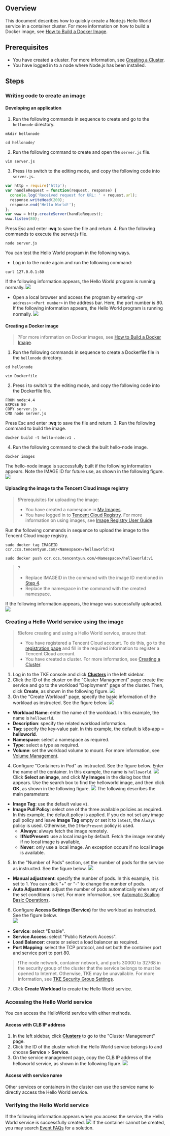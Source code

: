## Overview
This document describes how to quickly create a Node.js Hello World service in a container cluster. For more information on how to build a Docker image, see [How to Build a Docker Image](https://intl.cloud.tencent.com/document/product/457/9115).

## Prerequisites

- You have created a cluster. For more information, see [Creating a Cluster](https://intl.cloud.tencent.com/document/product/457/30637).
- You have logged in to a node where Node.js has been installed.

## Steps
### Writing code to create an image
#### Developing an application
1. Run the following commands in sequence to create and go to the `hellonode` directory.
```shell
mkdir hellonode
```
```shell
cd hellonode/
```
2. Run the following command to create and open the `server.js` file.
```
vim server.js
```
3. Press i to switch to the editing mode, and copy the following code into `server.js`.
```js
var http = require('http');
var handleRequest = function(request, response) {
  console.log('Received request for URL: ' + request.url);
  response.writeHead(200);
  response.end('Hello World!');
};
var www = http.createServer(handleRequest);
www.listen(80);
```
Press Esc and enter **:wq** to save the file and return.
4. Run the following commands to execute the server.js file.
```shell
node server.js
```
You can test the Hello World program in the following ways.
 - Log in to the node again and run the following command:
```shell
curl 127.0.0.1:80
```
If the following information appears, the Hello World program is running normally.
![](https://main.qcloudimg.com/raw/4b97b9e2fdaee77376b114ef92f90936.png)
 - Open a local browser and access the program by entering `<IP address>:<Port number>` in the address bar. Here, the port number is 80.
 If the following information appears, the Hello World program is running normally.
![](https://main.qcloudimg.com/raw/1fb82340313ab81dcffd693f9577624d.png)


#### Creating a Docker image
>?For more information on Docker images, see [How to Build a Docker Image](https://intl.cloud.tencent.com/document/product/457/9115).
>
1. Run the following commands in sequence to create a Dockerfile file in the `hellonode` directory.
```
cd hellonode
```
```
vim Dockerfile
```
2. Press i to switch to the editing mode, and copy the following code into the Dockerfile file.
```shell
FROM node:4.4
EXPOSE 80
COPY server.js .
CMD node server.js
```
Press Esc and enter **:wq** to save the file and return.
3. Run the following command to build the image.
```shell
docker build -t hello-node:v1 .
```
4. <span id="search">Run the following command to check the built hello-node image.</span>
```
docker images 
```
The hello-node image is successfully built if the following information appears. Note the IMAGE ID for future use, as shown in the following figure.
![](https://main.qcloudimg.com/raw/d5bf4dfa0f805d6f90399c814b3152b1.png)


#### Uploading the image to the Tencent Cloud image registry
>!Prerequisites for uploading the image:
>- You have created a namespace in [My Images](https://console.cloud.tencent.com/tke2/registry/user/space).
>- You have logged in to [Tencent Cloud Registry](https://intl.cloud.tencent.com/document/product/457/9117). For more information on using images, see [Image Registry User Guide](https://intl.cloud.tencent.com/document/product/457/9117).

Run the following commands in sequence to upload the image to the Tencent Cloud image registry.
```shell
sudo docker tag IMAGEID ccr.ccs.tencentyun.com/<Namespace>/helloworld:v1
```
```
sudo docker push ccr.ccs.tencentyun.com/<Namespace>/helloworld:v1
```
>?
>- Replace IMAGEID in the command with the image ID mentioned in [Step 4](#search).
>- Replace the namespace in the command with the created namespace.
>
If the following information appears, the image was successfully uploaded.
![](https://main.qcloudimg.com/raw/1aadc58e8663488200e3e34a532642c4.png)


### Creating a Hello World service using the image
>!Before creating and using a Hello World service, ensure that:
>- You have registered a Tencent Cloud account. To do this, go to the [registration page](https://intl.cloud.tencent.com/register) and fill in the required information to register a Tencent Cloud account.
>- You have created a cluster. For more information, see [Creating a Cluster](https://intl.cloud.tencent.com/document/product/457/30637).
>
1. Log in to the TKE console and click **[Clusters](https://console.cloud.tencent.com/tke2/cluster)** in the left sidebar.
2. Click the ID of the cluster on the "Cluster Management" page create the service and go to the workload "Deployment" page of the cluster. Then, click **Create**, as shown in the following figure.
![](https://main.qcloudimg.com/raw/bacaf92e14b7c342db6b3179c2ae5e8f.png)
3. On the "Create Workload" page, specify the basic information of the workload as instructed. See the figure below.
![](https://main.qcloudimg.com/raw/e2d083fececab9d1f84dd82f3850537a.png)
 - **Workload Name**: enter the name of the workload. In this example, the name is `helloworld`.
 - **Description**: specify the related workload information.
 - **Tag**: specify the key-value pair. In this example, the default is k8s-app = **helloworld**.
 - **Namespace**: select a namespace as required.
 - **Type**: select a type as required.
 - **Volume**: set the workload volume to mount. For more information, see [Volume Management](https://intl.cloud.tencent.com/document/product/457/30678).
4. Configure "Containers in Pod" as instructed. See the figure below.
Enter the name of the container. In this example, the name is `helloworld`.
![](https://main.qcloudimg.com/raw/27b651e922b4a3afb925326ed8393bd0.png)
Click **Select an image**, and click **My Images** in the dialog box that appears. Use the search box to find the helloworld image, and then click **OK**, as shown in the following figure.
![](https://main.qcloudimg.com/raw/86a18f657b75d338ab3c084710c3ba10.png)
The following describes the main parameters:
 - **Image Tag**: use the default value `v1`.
 - **Image Pull Policy**: select one of the three available policies as required. In this example, the default policy is applied.
If you do not set any image pull policy and leave **Image Tag** empty or set it to `latest`, the `Always` policy is used. Otherwise, the `IfNotPresent` policy is used.
    - **Always**: always fetch the image remotely.
    - **IfNotPresent**: use a local image by default. Fetch the image remotely if no local image is available, 
    - **Never**: only use a local image. An exception occurs if no local image is available.
5. In the "Number of Pods" section, set the number of pods for the service as instructed. See the figure below.
![](https://main.qcloudimg.com/raw/6cc62e4c9118b83f7c4552a55f4c4cf0.png)
 - **Manual adjustment**: specify the number of pods. In this example, it is set to 1. You can click "+" or "-" to change the number of pods.
 - **Auto Adjustment**: adjust the number of pods automatically when any of the set conditions is met. For more information, see [Automatic Scaling Basic Operations](https://intl.cloud.tencent.com/document/product/457/32424).
6. Configure **Access Settings (Service)** for the workload as instructed. See the figure below.   
![](https://main.qcloudimg.com/raw/57b97c8877fd3ac116c71fad4bf416f2.png)
 - **Service**: select "Enable".
 - **Service Access**: select "Public Network Access".
 - **Load Balancer**: create or select a load balancer as required.
 - **Port Mapping**: select the TCP protocol, and set both the container port and service port to port 80.
 >!The node network, container network, and ports 30000 to 32768 in the security group of the cluster that the service belongs to must be opened to Internet. Otherwise, TKE may be unavailable. For more information, see [TKE Security Group Settings](https://intl.cloud.tencent.com/document/product/457/9084).
7. Click **Create Workload** to create the Hello World service.

### Accessing the Hello World service
You can access the HelloWorld service with either methods.

#### Access with CLB IP address
1. In the left sidebar, click **[Clusters](https://console.cloud.tencent.com/tke2/cluster)** to go to the "Cluster Management" page.
2. Click the ID of the cluster which the Hello World service belongs to and choose **Service** > **Service**.
3. On the service management page, copy the CLB IP address of the helloworld service, as shown in the following figure.
![](https://main.qcloudimg.com/raw/96fb6f94d4d365ce4007ff7961f5e438.png)

#### Access with service name
Other services or containers in the cluster can use the service name to directly access the Hello World service.

### Verifying the Hello World service
If the following information appears when you access the service, the Hello World service is successfully created.
![](https://main.qcloudimg.com/raw/817c981526ac6297c778c1cb154a8d90.png)
If the container cannot be created, you may search [Event FAQs](https://intl.cloud.tencent.com/document/product/457/8187) for a solution.

